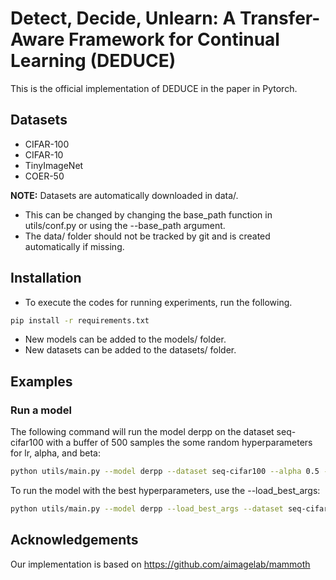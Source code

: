 # Detect, Decide, Unlearn: A Transfer-Aware Framework for Continual Learning (DEDUCE)
This is the official implementation of DEDUCE in the paper in Pytorch.
## Datasets
- CIFAR-100
- CIFAR-10
- TinyImageNet
- COER-50

**NOTE:** Datasets are automatically downloaded in data/.

- This can be changed by changing the base_path function in utils/conf.py or using the --base_path argument.
- The data/ folder should not be tracked by git and is created automatically if missing.
## Installation
- To execute the codes for running experiments, run the following.
```bash
pip install -r requirements.txt
```
- New models can be added to the models/ folder.
- New datasets can be added to the datasets/ folder.
## Examples
### Run a model
The following command will run the model derpp on the dataset seq-cifar100 with a buffer of 500 samples the some random hyperparameters for lr, alpha, and beta:
``` bash
python utils/main.py --model derpp --dataset seq-cifar100 --alpha 0.5 --beta 0.5 --lr 0.001 --buffer_size 500
```
To run the model with the best hyperparameters, use the --load_best_args:
``` bash
python utils/main.py --model derpp --load_best_args --dataset seq-cifar100 --alpha 0.5 --beta 0.5 --lr 0.001 --buffer_size 500
```
## Acknowledgements
Our implementation is based on https://github.com/aimagelab/mammoth
